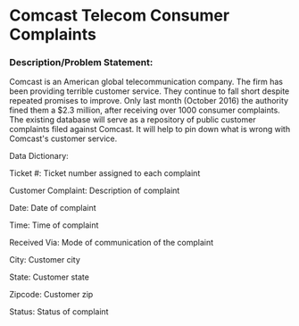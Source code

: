 
# Comcast Telecom Consumer Complaints

### Description/Problem Statement:

Comcast is an American global telecommunication company. The firm has been providing terrible customer service. They continue to fall short despite repeated promises to improve. Only last month (October 2016) the authority fined them a $2.3 million, after receiving over 1000 consumer complaints. The existing database will serve as a repository of public customer complaints filed against Comcast. It will help to pin down what is wrong with Comcast's customer service.

Data Dictionary:

Ticket #: Ticket number assigned to each complaint

Customer Complaint: Description of complaint

Date: Date of complaint

Time: Time of complaint

Received Via: Mode of communication of the complaint

City: Customer city

State: Customer state

Zipcode: Customer zip

Status: Status of complaint

